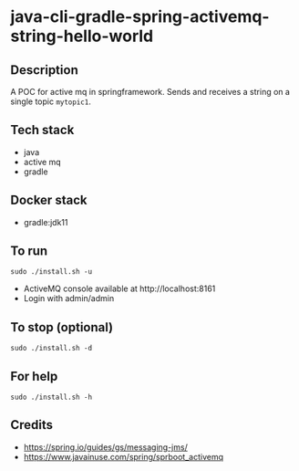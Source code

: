 # java-cli-gradle-spring-activemq-string-hello-world

## Description
A POC for active mq in springframework.
Sends and receives a string on a single
topic `mytopic1`.

## Tech stack
- java
- active mq
- gradle

## Docker stack
- gradle:jdk11

## To run
`sudo ./install.sh -u`
- ActiveMQ console available at http://localhost:8161
- Login with admin/admin

## To stop (optional)
`sudo ./install.sh -d`

## For help
`sudo ./install.sh -h`

## Credits
- https://spring.io/guides/gs/messaging-jms/
- https://www.javainuse.com/spring/sprboot_activemq

